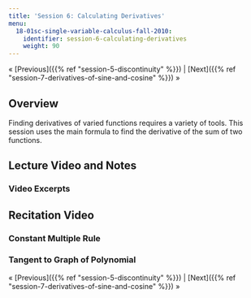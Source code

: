 ```yaml
---
title: 'Session 6: Calculating Derivatives'
menu:
  18-01sc-single-variable-calculus-fall-2010:
    identifier: session-6-calculating-derivatives
    weight: 90
---
```

« [Previous]({{% ref "session-5-discontinuity" %}}) | [Next]({{% ref "session-7-derivatives-of-sine-and-cosine" %}}) »

Overview
--------

Finding derivatives of varied functions requires a variety of tools. This session uses the main formula to find the derivative of the sum of two functions.

Lecture Video and Notes
-----------------------

### Video Excerpts

Recitation Video
----------------

### Constant Multiple Rule

### Tangent to Graph of Polynomial

« [Previous]({{% ref "session-5-discontinuity" %}}) | [Next]({{% ref "session-7-derivatives-of-sine-and-cosine" %}}) »